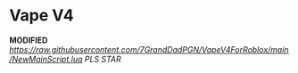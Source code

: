 # Vape V4
**MODIFIED**
_https://raw.githubusercontent.com/7GrandDadPGN/VapeV4ForRoblox/main/NewMainScript.lua PLS STAR_
